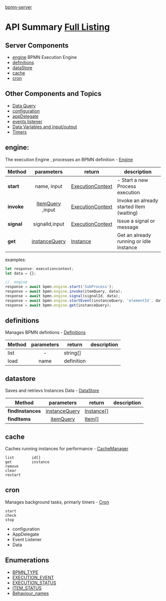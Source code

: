 [bpmn-server](./api/README.md)

# API Summary [Full Listing](./api-index.md)

## Server Components

- [engine](#engine) BPMN Execution Engine
- [definitions](#definitions)
- [dataStore](#datastore)
- [cache](#cache)
- [cron](#cron)

## Other Components and Topics

- [Data Query](./dataQuery.md)
- [configuration](#configuration)
- [appDelegate](#appDelegate)
- [events listener](#events)
- [Data Variables and input/output](./data.md)
- [Timers](./timers.md)

## engine:

The execution Engine , processes an BPMN definition - [Engine](api/classes/engine.md)

| Method     |                   parameters                   | return                                              | description                              |
| ---------- | :--------------------------------------------: | --------------------------------------------------- | ---------------------------------------- |
| **start**  |                  name, input                   | [ExecutionContext](api/classes/executioncontext.md) | - Start a new Process execution          |
| **invoke** | [itemQuery](./dataQuery.md#item-query) ,input  | [ExecutionContext](api/classes/executioncontext.md) | Invoke an already started Item (waiting) |
| **signal** |                 signalId,input                 | [ExecutionContext](api/classes/executioncontext.md) | Issue a signal or message                |
| **get**    | [instanceQuery](./dataQuery.md#instance-query) | [Instance](api/interfaces/iinstancedata.md)         | Get an already running or idle Instance  |

examples:

```javascript
let response: executioncontext;
let data = {};

//  engine
response = await bpmn.engine.start('SubProcess');
response = await bpmn.engine.invoke(itemQuery, data);
response = await bpmn.engine.signal(signalId, data);
response = await bpmn.engine.startEvent(instanceQuery, 'elementId', data);
response = await bpmn.engine.get(instanceQuery);
```

## definitions

Manages BPMN defintions - [Definitions](api/classes/modelsdatastoredb.md)

| Method | parameters | return     | description |
| ------ | :--------: | ---------- | ----------- |
| list   |     -      | string[]   |
| load   |    name    | definition |

## datastore

Saves and retrievs Instances Data - [DataStore](api/classes/datastore.md)

| Method            |                   parameters                   | return                                        | description |
| ----------------- | :--------------------------------------------: | --------------------------------------------- | ----------- |
| **findInstances** | [instanceQuery](./dataQuery.md#instance-query) | [Instance[]](api/interfaces/iinstancedata.md) |             |
| **findItems**     |     [itemQuery](./dataQuery.md#item-query)     | [Item[]](api/interfaces/iitemdata.md)         |             |

## cache

Caches running instances for performance - [CacheManager](api/classes/cachemanager.md)

```
list		id[]
get			instance
remove
clear
restart
```

## cron

Manages background tasks, primarly timers - [Cron](api/classes/cron.md)

```
start
check
stop
```

- configuration
- AppDelegate
- Event Listener
- Data

## Enumerations

- [BPMN_TYPE](api/enums/bpmn_type.md)
- [EXECUTION_EVENT](api/enums/execution_event.md)
- [EXECUTION_STATUS](api/enums/execution_status.md)
- [ITEM_STATUS](api/enums/item_status.md)
- [Behaviour_names](api/README.md#const-behaviour_names)
